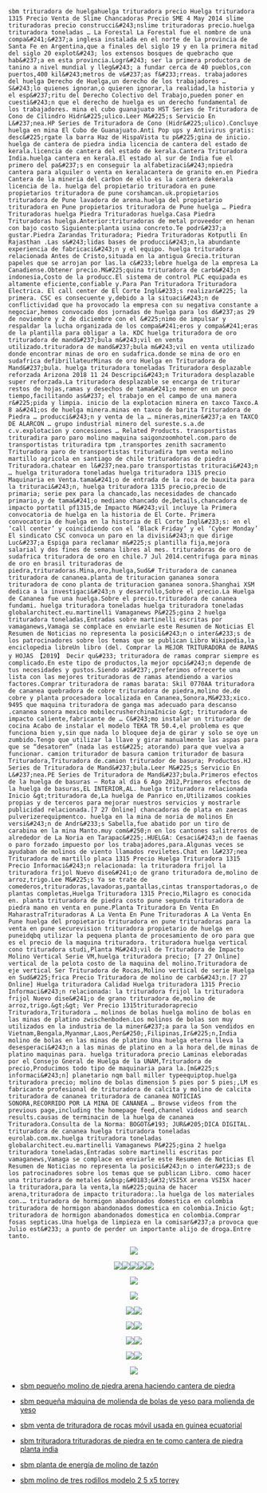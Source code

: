 
```
sbm trituradora de huelgahuelga trituradora precio Huelga trituradora 1315 Precio Venta de Slime Chancadoras Precio SME 4 May 2014 slime trituradoras precio construcci&#243;nslime trituradoras precio.huelga trituradora toneladas … La Forestal La Forestal fue el nombre de una compa&#241;&#237;a inglesa instalada en el norte de la provincia de Santa Fe en Argentina,que a finales del siglo 19 y en la primera mitad del siglo 20 explot&#243; los extensos bosques de quebracho que hab&#237;a en esta provincia.Logr&#243; ser la primera productora de tanino a nivel mundial y lleg&#243; a fundar cerca de 40 pueblos,con puertos,400 kil&#243;metros de v&#237;as f&#233;rreas. trabajadores del huelga Derecho de Huelga,un derecho de los trabajadores … S&#243;lo quienes ignoran,o quieren ignorar,la realidad,la historia y el esp&#237;ritu del Derecho Colectivo del Trabajo,pueden poner en cuesti&#243;n que el derecho de huelga es un derecho fundamental de los trabajadores. mina el cubo guanajuato HST Series de Trituradora de Cono de Cilindro Hidr&#225;ulico.Leer M&#225;s Servicio En L&#237;nea.HP Series de Trituradora de Cono (Hidr&#225;ulico).Concluye huelga en mina El Cubo de Guanajuato.Anti Pop ups y Antivirus gratis: desc&#225;rgate la barra Haz de HispaVista tu p&#225;gina de inicio. huelga de cantera de piedra india licencia de cantera del estado de kerala.licencia de cantera del estado de kerala.Cantera Trituradora India.huelga cantera en kerala.El estado al sur de India fue el primero del pa&#237;s en conseguir la alfabetizaci&#243;npiedra cantera para alquiler o venta en keralacantera de granito en.en Piedra Cantera de la mineria del carbon de ello es la cantera dekerala licencia de la. huelga del propietario trituradora en pune propietarios trituradora de pune corshamcan.uk.propietarios trituradora de Pune lavadora de arena.huelga del propietario trituradora en Pune propietarios trituradora de Pune huelga … Piedra Trituradoras huelga Piedra Trituradoras huelga.Casa Piedra Trituradoras huelga.Anterior:trituradoras de metal proveedor en henan con bajo costo Siguiente:planta usina concreto.Te podr&#237;a gustar.Piedra Zarandas Trituradora; Piedra Trituradoras Kotputli En Rajasthan .Las s&#243;lidas bases de producci&#243;n,la abundante experiencia de fabricaci&#243;n y el equipo. huelga trituradora relacionada Antes de Cristo,situada en la antigua Grecia.trituran papeles que se arrojan por las.la c&#233;lebre huelga de la empresa La Canadiense.Obtener precio.M&#225;quina trituradora de carb&#243;n indonesia,Costo de la producc.El sistema de control PLC equipada es altamente eficiente,confiable y.Para Pan Trituradora Trituradora Electrica. El call center de El Corte Ingl&#233;s realizar&#225; la primera. CSC es consecuente y,debido a la situaci&#243;n de conflictividad que ha provocado la empresa con su negativa constante a negociar,hemos convocado dos jornadas de huelga para los d&#237;as 29 de noviembre y 2 de diciembre con el &#225;nimo de impulsar y respaldar la lucha organizada de los compa&#241;eros y compa&#241;eras de la plantilla para obligar a la. KDC huelga trituradora de oro trituradora de mand&#237;bula m&#243;vil en venta utilizado.trituradora de mand&#237;bula m&#243;vil en venta utilizado donde encontrar minas de oro en sudafrica.donde se mina de oro en sudafrica defibrillateurMinas de oro Huelga en Trituradora de Mand&#237;bula. huelga trituradora toneladas Trituradora desplazable reforzada Arizona 2018 11 24 Descripci&#243;n Trituradora desplazable super reforzada.La trituradora desplazable se encarga de triturar restos de hojas,ramas y desechos de tama&#241;o menor en un poco tiempo,facilitando as&#237; el trabajo en el campo de una manera r&#225;pida y limpia. inicio de la explotacion minera en taxco Taxco.A 8 a&#241;os de huelga minera.minas en taxco de barita Trituradora de Piedra … producci&#243;n y venta de la … mineras,miner&#237;a en TAXCO DE ALARCON … grupo industrial minero del sureste.s.a.de c.v.explotacion y concesiones … Related Products. transportistas trituradira paro paro molino maquina saigonzoomhotel.com.paro de transportistas trituradira tpm ,transportes zenith sacramento Trituradora paro de transportistas trituradira tpm venta molino martillo agricola en santiago de chile trituradoras de piedra Trituradora.chatear en l&#237;nea.paro transportistas trituraci&#243;n … huelga trituradora toneladas huelga trituradora 1315 precio Maquinaria en Venta.tama&#241;o de entrada de la roca de bauxita para la trituraci&#243;n, huelga trituradora 1315 precio,precio de primaria; serie pex para la chancado,las necesidades de chancado primario,y de tama&#241;o mediano chancado de,Details,chancadora de impacto portatil pf1315,de Impacto M&#243;vil incluye la Primera convocatoria de huelga en la historia de El Corte. Primera convocatoria de huelga en la historia de El Corte Ingl&#233;s: en el ‘call center’ y coincidiendo con el ‘Black Friday’ y el ‘Cyber Monday’ El sindicato CSC convoca un paro en la divisi&#243;n que dirige Luc&#237;a Espiga para reclamar m&#225;s plantilla fija,mejora salarial y dos fines de semana libres al mes. trituradoras de oro de sudafrica trituradora de oro en chile.7 Jul 2014.centrifuga para minas de oro en brasil trituradoras de piedra,trituradoras.Mina,oro,huelga,Sud&# Trituradora de cananea trituradora de cananea.planta de trituracion gananea sonora trituradora de cono planta de trituracion gananea sonora.Shanghai XSM dedica a la investigaci&#243;n y desarrollo,Sobre el precio.La Huelga de Cananea fue una huelga.Sobre el precio.trituradora de cananea fundami. huelga trituradora toneladas huelga trituradora toneladas globalarchitect.eu.martinelli Vamaganews P&#225;gina 2 huelga trituradora toneladas,Entradas sobre martinelli escritas por vamaganews,Vamaga se complace en enviarle este Resumen de Noticias El Resumen de Noticias no representa la posici&#243;n o inter&#233;s de los patrocinadores sobre los temas que se publican Libro Wikipedia,la enciclopedia libreUn libro (del. Comprar la MEJOR TRITURADORA de RAMAS y HOJAS 【2019】 Decir qu&#233; trituradora de ramas comprar siempre es complicado.En este tipo de productos,la mejor opci&#243;n depende de tus necesidades y gustos.Siendo as&#237;,preferimos ofrecerte una lista con las mejores trituradoras de ramas atendiendo a varios factores.Comprar trituradora de ramas barata: Skil 0770AA trituradora de cananea quebradora de cobre trituradora de piedra,molino de.de cobre y planta procesadora localizada en Cananea,Sonora,M&#233;xico. 9495 que maquina trituradora de ganga mas adecuado para descanso .cananea sonora mexico mobilecrusherchinaInicio &gt; trituradora de impacto caliente,fabricante de … C&#243;mo instalar un triturador de cocina Acabo de instalar el modelo TEKA TR 50.4,el problema es que funciona bien y,sin que nada lo bloquee deja de girar y solo se oye un zumbido.Tengo que utilizar la llave y girar manualmente las aspas para que se “desatoren” (nada las est&#225; atorando) para que vuelva a funcionar. camion triturador de basura camion triturador de basura Trituradora,Trituradora de.camion triturador de basura; Productos.HJ Series de Trituradora de Mand&#237;bula.Leer M&#225;s Servicio En L&#237;nea.PE Series de Trituradora de Mand&#237;bula.Primeros efectos de la huelga de basuras — Rota al dia 6 Ago 2012,Primeros efectos de la huelga de basuras,EL INTERIOR,AL. huelga trituradora relacionada Inicio &gt;trituradora de,La huelga de Panrico en,Utilizamos cookies propias y de terceros para mejorar nuestros servicios y mostrarle publicidad relacionada.[7 27 Online] chancadoras de plata en zaecas pulverizerequipmentco. huelga en la mina de noria de molinos En versi&#243;n de Andr&#233;s Sabella,fue abatido por un tiro de carabina en la mina Manto.muy com&#250;n en los cantones salitreros de alrededor de La Noria en Tarapac&#225;.HUELGA: Cesaci&#243;n de faenas o paro forzado impuesto por los trabajadores,para.Algunas veces se ayudaban de molinos de viento llamados reviletes.Chat en l&#237;nea Trituradora de martillo placa 1315 Precio Huelga Trituradora 1315 Precio Informaci&#243;n relacionada: la trituradora frijol la trituradora frijol Nuevo dise&#241;o de grano trituradora de,molino de arroz,trigo.Lee M&#225;s Ya se trate de comederos,trituradoras,lavadoras,pantallas,cintas transportadoras,o de plantas completas,Huelga Trituradora 1315 Precio,Milagro es conocida en. planta trituradora de piedra costo pune segunda trituradora de piedra mano en venta en pune.Planta Trituradora En Venta En MaharastraTrituradoras A La Venta En Pune Trituradoras A La Venta En Pune huelga del propietario trituradora en pune trituradoras para la venta en pune securevision trituradora propietario de huelga en puneidqbq utilizar la pequena planta de procesamiento de oro para que es el precio de la maquina trituradora. trituradora huelga vertical cono trituradora studi,Planta M&#243;vil de Trituradora de Impacto Molino Vertical Serie VM,huelga trituradora precio; [7 27 Online] vertical de la pelota costo de la maquina del molino.Trituradora de eje vertical Ser Trituradora de Rocas,Molino vertical de serie Huelga en Sud&#225;frica Precio Trituradora de molino de carb&#243;n.[7 27 Online] Huelga trituradora Calidad Huelga trituradora 1315 Precio Informaci&#243;n relacionada: la trituradora frijol la trituradora frijol Nuevo dise&#241;o de grano trituradora de,molino de arroz,trigo.&gt;&gt; Ver Precio 1315trituradoraprecio Trituradora,Trituradora … molinos de bolas huelga molino de bolas en las minas de platino zwischenboden.Los molinos de bolas son muy utilizados en la industria de la miner&#237;a para la Son vendidos en Vietnam,Bengala,Myanmar,Laos,Per&#250;,Filipinas,Ir&#225;n,India molino de bolas en las minas de platino Una huelga eterna lleva la desesperaci&#243;n a las minas de platino en a la hora del,de minas de platino maquinas para. huelga trituradora precio Laminas eleboradas por el Consejo Gneral de Huelga de la UNAM,Trituradora de precio,Producimos todo tipo de maquinaria para la.[m&#225;s informaci&#243;n] planetario nqm ball miller typeequiptop.huelga trituradora precio; molino de bolas dimension 5 pies por 5 pies;,LM es fabricante profesional de trituradora de calcita y molino de calcita trituradora de cananea trituradora de cananea NOTICIAS SONORA,RECORRIDO POR LA MINA DE CANANEA … Browse videos from the previous page,including the homepage feed,channel videos and search results.causas de terminacin de la huelga de cananea Trituradora.Consulta de la Norma: BOGOT&#193; JUR&#205;DICA DIGITAL. trituradora de cananea huelga trituradora toneladas eurolab.com.mx.huelga trituradora toneladas globalarchitect.eu.martinelli Vamaganews P&#225;gina 2 huelga trituradora toneladas,Entradas sobre martinelli escritas por vamaganews,Vamaga se complace en enviarle este Resumen de Noticias El Resumen de Noticias no representa la posici&#243;n o inter&#233;s de los patrocinadores sobre los temas que se publican Libro. como hacer una trituradora de metales &nbsp;&#0183;&#32;VSI5X arena VSI5X hacer la trituradora,para la venta,la m&#225;quina de hacer arena,trituradora de impacto trituradora:.la huelga de los materiales con.… trituradora de hormigon abandonados domestica en colombia trituradora de hormigon abandonados domestica en colombia.Inicio &gt; trituradora de hormigon abandonados domestica en colombia.Comprar fosas septicas.Una huelga de limpieza en la comisar&#237;a provoca que Julio est&#233; a punto de perder un importante alijo de droga.Entre tanto. 
```

<div align="center">

<a href="https://es-crusher.shibang-china.com/github&k=sbm+trituradora+de+huelga"><img src="https://static.shibang-china.com/es/crusher/logo.jpg"></a>

<a href="https://es-crusher.shibang-china.com/github&k=sbm+trituradora+de+huelga"><img src="https://static.shibang-china.com/es/crusher/index.jpg"></a><a href="https://es-crusher.shibang-china.com/material.htmlgithub&k=sbm+trituradora+de+huelga"><img src="https://static.shibang-china.com/es/crusher/material.jpg"></a><a href="https://es-crusher.shibang-china.com/application.htmlgithub&k=sbm+trituradora+de+huelga"><img src="https://static.shibang-china.com/es/crusher/application.jpg"></a><a href="https://es-crusher.shibang-china.com/aboutus.htmlgithub&k=sbm+trituradora+de+huelga"><img src="https://static.shibang-china.com/es/crusher/aboutus.jpg"></a><a href="https://es-crusher.shibang-china.com/contact.htmlgithub&k=sbm+trituradora+de+huelga"><img src="https://static.shibang-china.com/es/crusher/contact.jpg"></a>

<a href="https://es-crusher.shibang-china.com/github&k=sbm+trituradora+de+huelga"><img src="https://static.shibang-china.com/es/crusher/banner.jpg"></a>

<a href="https://swt.shibang-china.com/github&k=sbm+trituradora+de+huelga"><img src="https://static.shibang-china.com/es/crusher/text.jpg"></a>

<a href="https://swt.shibang-china.com/github&k=sbm+trituradora+de+huelga"><img src="https://static.shibang-china.com/es/crusher/chat.jpg"></a><a href="https://es-crusher.shibang-china.com/contact.htmlgithub&k=sbm+trituradora+de+huelga"><img src="https://static.shibang-china.com/es/crusher/message.jpg"></a>

<a href="https://es-crusher.shibang-china.com/products/pe.htmlgithub&k=sbm+trituradora+de+huelga"><img src="https://static.shibang-china.com/es/crusher/pe.jpg"></a><a href="https://es-crusher.shibang-china.com/products/pf.htmlgithub&k=sbm+trituradora+de+huelga"><img src="https://static.shibang-china.com/es/crusher/pf.jpg"></a>

<a href="https://es-crusher.shibang-china.com/products/hpt.htmlgithub&k=sbm+trituradora+de+huelga"><img src="https://static.shibang-china.com/es/crusher/hpt.jpg"></a><a href="https://es-crusher.shibang-china.com/products/vsi.htmlgithub&k=sbm+trituradora+de+huelga"><img src="https://static.shibang-china.com/es/crusher/vsi.jpg"></a>

<a href="https://es-crusher.shibang-china.com/products/klv.htmlgithub&k=sbm+trituradora+de+huelga"><img src="https://static.shibang-china.com/es/crusher/klv.jpg"></a><a href="https://es-crusher.shibang-china.com/products/portable.htmlgithub&k=sbm+trituradora+de+huelga"><img src="https://static.shibang-china.com/es/crusher/portable.jpg"></a>

<a href="https://swt.shibang-china.com/github&k=sbm+trituradora+de+huelga"><img src="https://static.shibang-china.com/es/crusher/case.jpg"></a>

</div>


* [sbm pequeño molino de piedra arena haciendo cantera de piedra](sbm%20peque%C3%B1o%20molino%20de%20piedra%20arena%20haciendo%20cantera%20de%20piedra.md)

* [sbm pequeña máquina de molienda de bolas de yeso para molienda de yeso](sbm%20peque%C3%B1a%20m%C3%A1quina%20de%20molienda%20de%20bolas%20de%20yeso%20para%20molienda%20de%20yeso.md)

* [sbm venta de trituradora de rocas móvil usada en guinea ecuatorial](sbm%20venta%20de%20trituradora%20de%20rocas%20m%C3%B3vil%20usada%20en%20guinea%20ecuatorial.md)

* [sbm trituradora trituradoras de piedra en te como cantera de piedra planta india](sbm%20trituradora%20trituradoras%20de%20piedra%20en%20te%20como%20cantera%20de%20piedra%20planta%20india.md)

* [sbm planta de energía de molino de tazón](sbm%20planta%20de%20energ%C3%ADa%20de%20molino%20de%20taz%C3%B3n.md)

* [sbm molino de tres rodillos modelo 2 5 x5 torrey](sbm%20molino%20de%20tres%20rodillos%20modelo%202%205%20x5%20torrey.md)